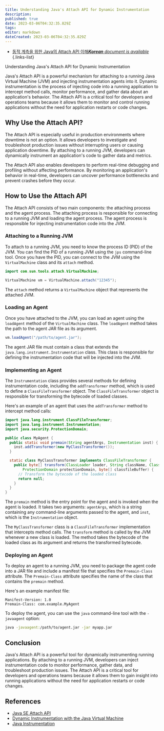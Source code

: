 ```yaml
---
title: Understanding Java's Attach API for Dynamic Instrumentation
description: 
published: true
date: 2023-03-06T04:32:35.829Z
tags: 
editor: markdown
dateCreated: 2023-03-06T04:32:35.829Z
---
```


- [동적 계측을 위한 Java의 Attach API 이해***Korean** document is available*](/ko/Knowledge-base/Java/understanding-java-s-attach-api-for-dynamic-instrumentation)
{.links-list}



Understanding Java's Attach API for Dynamic Instrumentation

Java's Attach API is a powerful mechanism for attaching to a running Java Virtual Machine (JVM) and injecting instrumentation agents into it. Dynamic instrumentation is the process of injecting code into a running application to intercept method calls, monitor performance, and gather data about an application's behavior. The Attach API is a critical tool for developers and operations teams because it allows them to monitor and control running applications without the need for application restarts or code changes.

## Why Use the Attach API?

The Attach API is especially useful in production environments where downtime is not an option. It allows developers to investigate and troubleshoot production issues without interrupting users or causing application downtime. By attaching to a running JVM, developers can dynamically instrument an application's code to gather data and metrics.

The Attach API also enables developers to perform real-time debugging and profiling without affecting performance. By monitoring an application's behavior in real-time, developers can uncover performance bottlenecks and prevent crashes before they occur.

## How to Use the Attach API

The Attach API consists of two main components: the attaching process and the agent process. The attaching process is responsible for connecting to a running JVM and loading the agent process. The agent process is responsible for injecting instrumentation code into the JVM.

### Attaching to a Running JVM

To attach to a running JVM, you need to know the process ID (PID) of the JVM. You can find the PID of a running JVM using the `jps` command-line tool. Once you have the PID, you can connect to the JVM using the `VirtualMachine` class and its `attach` method.

```java
import com.sun.tools.attach.VirtualMachine;

VirtualMachine vm = VirtualMachine.attach("12345");
```

The `attach` method returns a `VirtualMachine` object that represents the attached JVM.

### Loading an Agent

Once you have attached to the JVM, you can load an agent using the `loadAgent` method of the `VirtualMachine` class. The `loadAgent` method takes the path to the agent JAR file as its argument.

```java
vm.loadAgent("/path/to/agent.jar");
```

The agent JAR file must contain a class that extends the `java.lang.instrument.Instrumentation` class. This class is responsible for defining the instrumentation code that will be injected into the JVM.

### Implementing an Agent

The `Instrumentation` class provides several methods for defining instrumentation code, including the `addTransformer` method, which is used to define a `ClassFileTransformer` object. The `ClassFileTransformer` object is responsible for transforming the bytecode of loaded classes.

Here's an example of an agent that uses the `addTransformer` method to intercept method calls:

```java
import java.lang.instrument.ClassFileTransformer;
import java.lang.instrument.Instrumentation;
import java.security.ProtectionDomain;

public class MyAgent {
  public static void premain(String agentArgs, Instrumentation inst) {
    inst.addTransformer(new MyClassTransformer());
  }

  static class MyClassTransformer implements ClassFileTransformer {
    public byte[] transform(ClassLoader loader, String className, Class<?> classBeingRedefined,
        ProtectionDomain protectionDomain, byte[] classfileBuffer) {
      // Transform the bytecode of the loaded class
      return null;
    }
  }
}
```

The `premain` method is the entry point for the agent and is invoked when the agent is loaded. It takes two arguments: `agentArgs`, which is a string containing any command-line arguments passed to the agent, and `inst`, which is the `Instrumentation` object.

The `MyClassTransformer` class is a `ClassFileTransformer` implementation that intercepts method calls. The `transform` method is called by the JVM whenever a new class is loaded. The method takes the bytecode of the loaded class as its argument and returns the transformed bytecode.

### Deploying an Agent

To deploy an agent to a running JVM, you need to package the agent code into a JAR file and include a manifest file that specifies the `Premain-Class` attribute. The `Premain-Class` attribute specifies the name of the class that contains the `premain` method.

Here's an example manifest file:

```
Manifest-Version: 1.0
Premain-Class: com.example.MyAgent
```

To deploy the agent, you can use the `java` command-line tool with the `-javaagent` option:

```bash
java -javaagent:/path/to/agent.jar -jar myapp.jar
```

## Conclusion

Java's Attach API is a powerful tool for dynamically instrumenting running applications. By attaching to a running JVM, developers can inject instrumentation code to monitor performance, gather data, and troubleshoot production issues. The Attach API is a critical tool for developers and operations teams because it allows them to gain insight into running applications without the need for application restarts or code changes.

## References

- [Java SE Attach API](https://docs.oracle.com/en/java/javase/14/docs/api/java.attach/module-summary.html)
- [Dynamic Instrumentation with the Java Virtual Machine](https://www.oracle.com/technical-resources/articles/java/instrumentation.html)
- [Java Instrumentation](https://www.baeldung.com/java-instrumentation)